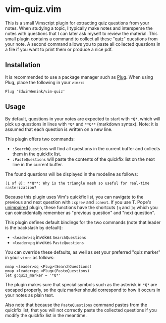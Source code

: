 # vim-quiz.vim

This is a small Vimscript plugin for extracting quiz questions from your notes.
When studying a topic, I typically make notes and intersperse the notes with questions that I can later ask myself to review the material.
This small plugin contains a command to collect all these "quiz" questions from your note.
A second command allows you to paste all collected questions in a file if you want to print them or produce a nice pdf.

## Installation

It is recommended to use a package manager such as [Plug](https://github.com/junegunn/vim-plug).
When using Plug, place the following in your `vimrc`:

```
Plug 'EdwinWenink/vim-quiz'
```

## Usage

By default, questions in your notes are expected to start with `*Q*`, which will pick up questions in lines with `*Q*` and `**Q**` (markdown syntax).
Note: it is assumed that each question is written on a new line.

This plugin offers two commands:

- `:SearchQuestions` will find all questions in the current buffer and collects them in the quickfix list.
- `:PasteQuestions` will paste the contents of the quickfix list on the next line in the current buffer.

The found questions will be displayed in the modeline as follows:

```
(1 of 8): **Q**: Why is the triangle mesh so useful for real-time rasterization?
```

Because this plugin uses Vim's quickfix list, you can navigate to the previous and next question with `:cprev` and `:cnext`.
If you use T. Pope's [unimpaired](https://github.com/tpope/vim-unimpaired) plugin, these functions have the shortcuts `[q` and `]q` which you can coincidentally remember as "previous question" and "next question".

This plugin defines default bindings for the two commands (note that leader is the backslash by default):

- `<leader>sq` invokes `SearchQuestions`
- `<leader>pq` invokes `PasteQuestions`

You can override these defaults, as well as set your preferred "quiz marker" in your `vimrc` as follows:

```vim
nmap <leader>sq <Plug>(SearchQuestions)
nmap <leader>pq <Plug>(PasteQuestions)
let g:quiz_marker = '*Q*'
```

The plugin makes sure that special symbols such as the asterisk in `*Q*` are escaped properly, so the quiz marker should correspond to how it occurs in your notes as plain text.

Also note that because the `PasteQuestions` command pastes from the quickfix list, that you will not correctly paste the collected questions if you modify the quickfix list in the meantime.
